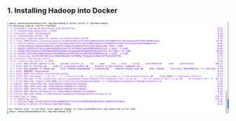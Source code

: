 ### 1. Installing Hadoop into Docker

![Hadoop installing](https://github.com/Annassie/BigData-Hadoop/blob/Anna_Niukkanen_task_1/images/hadoop_installing.png)
